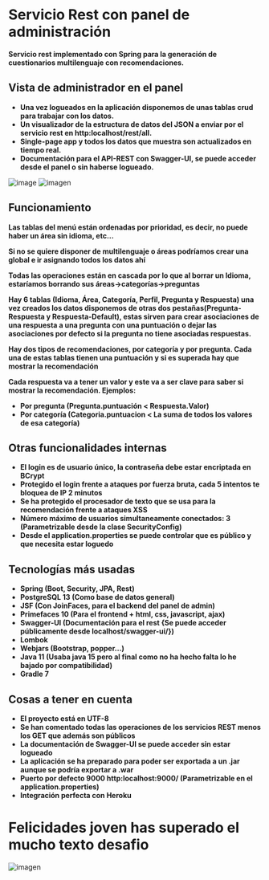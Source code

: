 # Servicio Rest con panel de administración
**Servicio rest implementado con Spring para la generación de cuestionarios multilenguaje con recomendaciones.**

## Vista de administrador en el panel
- **Una vez logueados en la aplicación disponemos de unas tablas crud para trabajar con los datos.**
- **Un visualizador de la estructura de datos del JSON a enviar por el servicio rest en http:localhost/rest/all.**
- **Single-page app y todos los datos que muestra son actualizados en tiempo real.**
- **Documentación para el API-REST con Swagger-UI, se puede acceder desde el panel o sin haberse logueado.**
 
![image](https://user-images.githubusercontent.com/60214254/121851239-2e89d600-ccee-11eb-8f43-5407fa0ff5e2.png)
![imagen](https://user-images.githubusercontent.com/60214254/117728015-228b8f80-b1e9-11eb-833a-123ebaff7a5b.png)

## Funcionamiento
**Las tablas del menú están ordenadas por prioridad, es decir, no puede haber un área sin idioma, etc...**

**Si no se quiere disponer de multilenguaje o áreas podríamos crear una global e ir asignando todos los datos ahí**

**Todas las operaciones están en cascada por lo que al borrar un Idioma, estaríamos borrando sus áreas->categorías->preguntas**

**Hay 6 tablas (Idioma, Área, Categoría, Perfil, Pregunta y Respuesta) una vez creados los datos disponemos de otras dos pestañas(Pregunta-Respuesta y Respuesta-Default), estas sirven para crear asociaciones de una respuesta a una pregunta con una puntuación o dejar las asociaciones por defecto si la pregunta no tiene asociadas respuestas.**

**Hay dos tipos de recomendaciones, por categoría y por pregunta. Cada una de estas tablas tienen una puntuación y si es superada hay que mostrar la recomendación**

**Cada respuesta va a tener un valor y este va a ser clave para saber si mostrar la recomendación. Ejemplos:**
- **Por pregunta (Pregunta.puntuación < Respuesta.Valor)**
- **Por categoría (Categoria.puntuacion < La suma de todos los valores de esa categoría)**

## Otras funcionalidades internas
- **El login es de usuario único, la contraseña debe estar encriptada en BCrypt**
- **Protegido el login frente a ataques por fuerza bruta, cada 5 intentos te bloquea de IP 2 minutos**
- **Se ha protegido el procesador de texto que se usa para la recomendación frente a ataques XSS**
- **Número máximo de usuarios simultaneamente conectados: 3 (Parametrizable desde la clase SecurityConfig)**
- **Desde el application.properties se puede controlar que es público y que necesita estar loguedo**

## Tecnologías más usadas
- **Spring (Boot, Security, JPA, Rest)**
- **PostgreSQL 13 (Como base de datos general)**
- **JSF (Con JoinFaces, para el backend del panel de admin)**
- **Primefaces 10 (Para el frontend + html, css, javascript, ajax)**
- **Swagger-UI (Documentación para el rest {Se puede acceder públicamente desde localhost/swagger-ui/})**
- **Lombok**
- **Webjars (Bootstrap, popper...)**
- **Java 11 (Usaba java 15 pero al final como no ha hecho falta lo he bajado por compatibilidad)**
- **Gradle 7**

## Cosas a tener en cuenta
- **El proyecto está en UTF-8**
- **Se han comentado todas las operaciones de los servicios REST menos los GET que además son públicos**
- **La documentación de Swagger-UI se puede acceder sin  estar logueado**
- **La aplicación se ha preparado para poder ser exportada a un .jar aunque se podría exportar a .war**
- **Puerto por defecto 9000 http:localhost:9000/ (Parametrizable en el application.properties)**
- **Integración perfecta con Heroku**

# Felicidades joven has superado el mucho texto desafio
![imagen](https://user-images.githubusercontent.com/60214254/117734939-cdee1180-b1f4-11eb-8bc9-aa11e6796f49.png)

